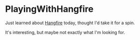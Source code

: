 # PlayingWithHangfire

Just learned about [Hangfire](http://hangfire.io) today, thought I'd take it for a spin.

It's interesting, but maybe not exactly what I'm looking for.
